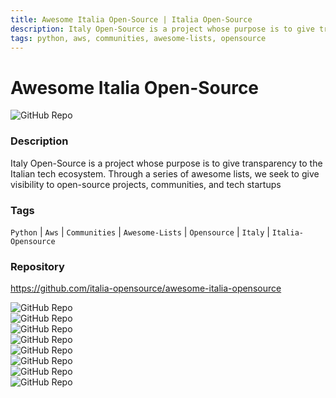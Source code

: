 ```yaml
---
title: Awesome Italia Open-Source | Italia Open-Source
description: Italy Open-Source is a project whose purpose is to give transparency to the Italian tech ecosystem. Through a series of awesome lists, we seek to give visibility to open-source projects, communities, and tech startups
tags: python, aws, communities, awesome-lists, opensource
---
```

        

# Awesome Italia Open-Source

![GitHub Repo](https://img.shields.io/static/v1?label=category&message=opensource&color=green)

### Description

Italy Open-Source is a project whose purpose is to give transparency to the Italian tech ecosystem. Through a series of awesome lists, we seek to give visibility to open-source projects, communities, and tech startups

### Tags

`Python` | `Aws` | `Communities` | `Awesome-Lists` | `Opensource` | `Italy` | `Italia-Opensource`

### Repository

https://github.com/italia-opensource/awesome-italia-opensource

![GitHub Repo](https://img.shields.io/github/stars/italia-opensource/awesome-italia-opensource?style=social)<br />![GitHub Repo](https://img.shields.io/github/forks/italia-opensource/awesome-italia-opensource?style=social)<br />![GitHub Repo](https://img.shields.io/github/v/tag/italia-opensource/awesome-italia-opensource?style=social)<br />![GitHub Repo](https://img.shields.io/github/contributors/italia-opensource/awesome-italia-opensource)<br />![GitHub Repo](https://img.shields.io/github/issues-pr/italia-opensource/awesome-italia-opensource)<br />![GitHub Repo](https://img.shields.io/github/issues/italia-opensource/awesome-italia-opensource)<br />![GitHub Repo](https://img.shields.io/github/license/italia-opensource/awesome-italia-opensource)<br />![GitHub Repo](https://img.shields.io/github/last-commit/italia-opensource/awesome-italia-opensource)<br />